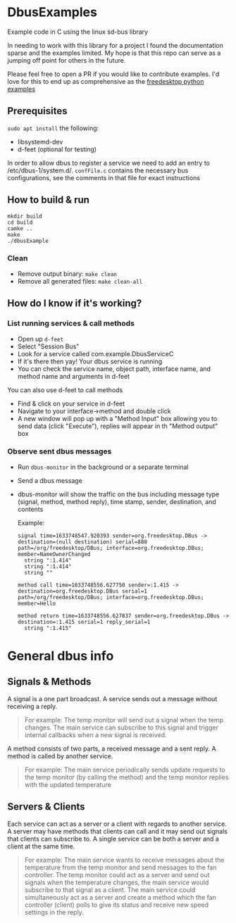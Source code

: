 # DbusExamples
Example code in C using the linux sd-bus library

In needing to work with this library for a project I found the documentation sparse and the examples limited. My hope is that this repo can serve as a jumping off point for others in the future.

Please feel free to open a PR if you would like to contribute examples. I'd love for this to end up as comprehensive as the [freedesktop python examples](https://github.com/freedesktop/dbus-python/tree/master/examples)

## Prerequisites
`sudo apt install` the following:
- libsystemd-dev
- d-feet (optional for testing)

In order to allow dbus to register a service we need to add an entry to /etc/dbus-1/system.d/. `confFile.c` contains the necessary bus configurations, see the comments in that file for exact instructions

## How to build & run
```
mkdir build
cd build
camke ..
make
./dbusExample
```
### Clean
- Remove output binary: `make clean`
- Remove all generated files: `make clean-all`

## How do I know if it's working?
### List running services & call methods
- Open up `d-feet`
- Select "Session Bus"
- Look for a service called com.example.DbusServiceC
- If it's there then yay! Your dbus service is running
- You can check the service name, object path, interface name, and method name and arguments in d-feet

You can also use d-feet to call methods
- Find & click on your service in d-feet
- Navigate to your interface->method and double click
- A new window will pop up with a "Method Input" box allowing you to send data (click "Execute"), replies will appear in th "Method output" box
### Observe sent dbus messages
- Run `dbus-monitor` in the background or a separate terminal
- Send a dbus message
- dbus-monitor will show the traffic on the bus including message type (signal, method, method reply), time stamp, sender, destination, and contents

  Example:
  ```
  signal time=1633748547.920393 sender=org.freedesktop.DBus -> destination=(null destination) serial=880 path=/org/freedesktop/DBus; interface=org.freedesktop.DBus; member=NameOwnerChanged
    string ":1.414"
    string ":1.414"
    string ""

  method call time=1633748556.627750 sender=:1.415 -> destination=org.freedesktop.DBus serial=1 path=/org/freedesktop/DBus; interface=org.freedesktop.DBus; member=Hello

  method return time=1633748556.627837 sender=org.freedesktop.DBus -> destination=:1.415 serial=1 reply_serial=1
    string ":1.415"

  ```

# General dbus info

## Signals & Methods
A signal is a one part broadcast. A service sends out a message without receiving a reply.
> For example: The temp monitor will send out a signal when the temp changes. The main service can subscribe to this signal and trigger internal callbacks when a new signal is received.

A method consists of two parts, a received message and a sent reply. A method is called by another service.
> For example: The main service periodically sends update requests to the temp monitor (by calling the method) and the temp monitor replies with the updated temperature

## Servers & Clients
Each service can act as a server or a client with regards to another service. A server may have methods that clients can call and it may send out signals that clients can subscribe to. A single service can be both a server and a client at the same time.

> For example: The main service wants to receive messages about the temperature from the temp monitor and send messages to the fan controller. The temp monitor could act as a server and send out signals when the temperature changes, the main service would subscribe to that signal as a client. The main service could simultaneously act as a server and create a method which the fan controller (client) polls to give its status and receive new speed settings in the reply.
